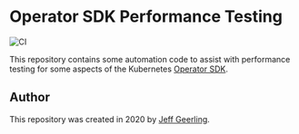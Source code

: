 # Operator SDK Performance Testing

![CI](https://github.com/geerlingguy/operator-sdk-performance-testing/workflows/CI/badge.svg?branch=master)

This repository contains some automation code to assist with performance testing for some aspects of the Kubernetes [Operator SDK](https://github.com/operator-framework/operator-sdk).

## Author

This repository was created in 2020 by [Jeff Geerling](https://www.jeffgeerling.com).
